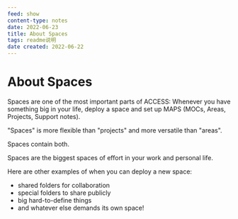 ```yaml
---
feed: show
content-type: notes
date: 2022-06-23
title: About Spaces
tags: readme说明
date created: 2022-06-22
---
```


# About Spaces

Spaces are one of the most important parts of ACCESS:  Whenever you have something big in your life, deploy a space and set up MAPS (MOCs, Areas, Projects, Support notes).

"Spaces" is more flexible than "projects" and more versatile than "areas".

Spaces contain both.

Spaces are the biggest spaces of effort in your work and personal life.

Here are other examples of when you can deploy a new space:

- shared folders for collaboration
- special folders to share publicly
- big hard-to-define things
- and whatever else demands its own space!
